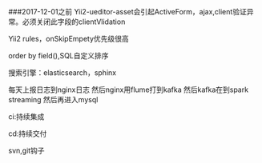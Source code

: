 ###2017-12-01之前
Yii2-ueditor-asset会引起ActiveForm，ajax,client验证异常。必须关闭此字段的clientVlidation

Yii2 rules，onSkipEmpety优先级很高

order by field(),SQL自定义排序

搜索引擎：elasticsearch，sphinx

每天上报日志到nginx日志 然后nginx用flume打到kafka 然后kafka在到spark streaming 然后再进入mysql

ci:持续集成

cd:持续交付

svn,git钩子
